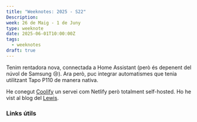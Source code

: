 ```yaml
---
title: "Weeknotes: 2025 - S22"
Description: 
week: 26 de Maig - 1 de Juny
type: weeknote
date: 2025-06-01T10:00:00Z
tags:
  - weeknotes
draft: true
---
```

Tenim rentadora nova, connectada a Home Assistant (però és depenent del núvol de Samsung 😢). Ara  però, puc integrar automatismes que tenia utilitzant Tapo P110 de manera nativa.

He conegut [Coolify](https://coolify.io/) un servei com Netlify però totalment self-hosted. Ho he vist al blog del [Lewis](https://lewisdale.dev/post/using-coolify-for-deploying-11ty/).

### Links útils
